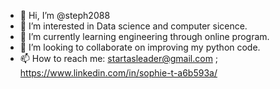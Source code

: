 - 👋 Hi, I’m @steph2088
- 👀 I’m interested in Data science and computer sicence.
- 🌱 I’m currently learning engineering through online program.
- 💞️ I’m looking to collaborate on improving my python code.
- 📫 How to reach me: startasleader@gmail.com ; https://www.linkedin.com/in/sophie-t-a6b593a/ 

<!---
steph2088/steph2088 is a ✨ special ✨ repository because its `README.md` (this file) appears on your GitHub profile.
You can click the Preview link to take a look at your changes.
--->

